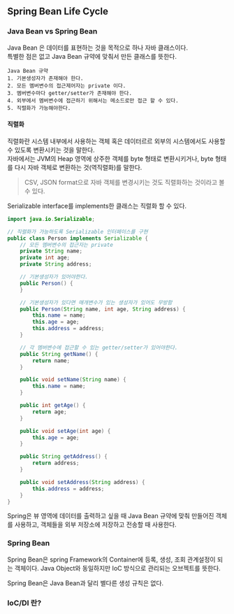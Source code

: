 ## Spring Bean Life Cycle 

### Java Bean vs Spring Bean
Java Bean 은 데이터를 표현하는 것을 목적으로 하나 자바 클래스이다.  
특별한 점은 없고 Java Bean 규약에 맞춰서 만든 클래스를 뜻한다.  

```
Java Bean 규약
1. 기본생성자가 존재해야 한다.
2. 모든 멤버변수의 접근제어자는 private 이다.
3. 멤버변수마다 getter/setter가 존재해야 한다.
4. 외부에서 멤버변수에 접근하기 위해서는 메소드로만 접근 할 수 있다.
5. 직렬화가 가능해야한다.
```

#### 직렬화
직렬화란 시스템 내부에서 사용하는 객체 혹은 데이터르르 외부의 시스템에서도 사용할 수 있도록 변환시키는 것을 말한다.  
자바에서는 JVM의 Heap 영역에 상주한 객체를 byte 형태로 변환시키거나, byte 형태를 다시 자바 객체로 변환하는 것(역직렬화)를 말한다.

> CSV, JSON format으로 자바 객체를 변경시키는 것도 직렬화하는 것이라고 볼 수 있다.

Serializable interface를 implements한 클래스는 직렬화 할 수 있다.


```java
import java.io.Serializable;

// 직렬화가 가능하도록 Serializable 인터페이스를 구현
public class Person implements Serializable {
    // 모든 멤버변수의 접근자는 private
    private String name;
    private int age;
    private String address;

    // 기본생성자가 있어야한다.
    public Person() {
    }

    // 기본생성자가 있다면 매개변수가 있는 생성자가 있어도 무방함
    public Person(String name, int age, String address) {
        this.name = name;
        this.age = age;
        this.address = address;
    }

    // 각 멤버변수에 접근할 수 있는 getter/setter가 있어야한다.
    public String getName() {
        return name;
    }

    public void setName(String name) {
        this.name = name;
    }

    public int getAge() {
        return age;
    }

    public void setAge(int age) {
        this.age = age;
    }

    public String getAddress() {
        return address;
    }

    public void setAddress(String address) {
        this.address = address;
    }
}
```

Spring은 뷰 영역에 데이터를 출력하고 싶을 때 Java Bean 규약에 맞춰 만들어진 객체를 사용하고, 객체들을 외부 저장소에 저장하고 전송할 때 사용한다.

### Spring Bean 
Spring Bean은 spring Framework의 Container에 등록, 생성, 조회 관계설정이 되는 객체이다. 
Java Object와 동일하지만 IoC 방식으로 관리되는 오브젝트를 뜻한다.  

Spring Bean은 Java Bean과 달리 별다른 생성 규칙은 없다.

### IoC/DI 란?
